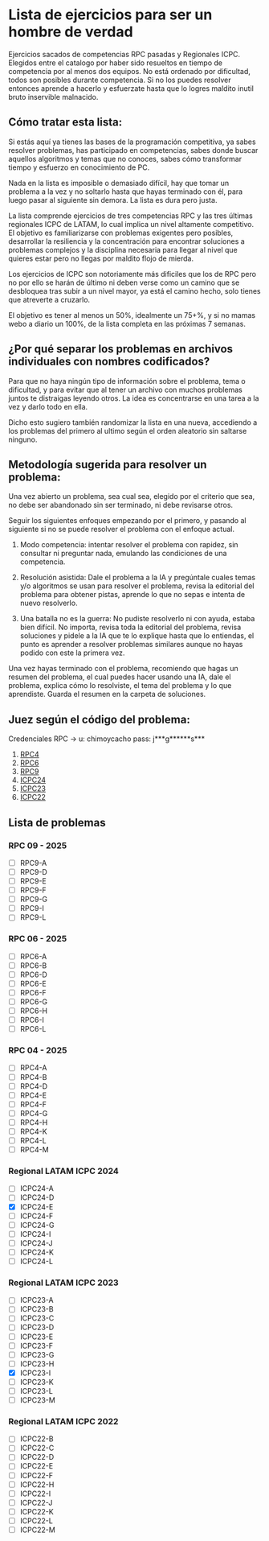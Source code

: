 # Lista de ejercicios para ser un hombre de verdad

Ejercicios sacados de competencias RPC pasadas y Regionales ICPC. Elegidos entre el catalogo por haber sido resueltos en tiempo de competencia por al menos dos equipos. No está ordenado por dificultad, todos son posibles durante competencia. Si no los puedes resolver entonces aprende a hacerlo y esfuerzate hasta que lo logres maldito inutil bruto inservible malnacido.

## Cómo tratar esta lista:

Si estás aquí ya tienes las bases de la programación competitiva, ya sabes resolver problemas, has participado en competencias, sabes donde buscar aquellos algoritmos y temas que no conoces, sabes cómo transformar tiempo y esfuerzo en conocimiento de PC.

Nada en la lista es imposible o demasiado difícil, hay que tomar un problema a la vez y no soltarlo hasta que hayas terminado con él, para luego pasar al siguiente sin demora. La lista es dura pero justa.

La lista comprende ejercicios de tres competencias RPC y las tres últimas regionales ICPC de LATAM, lo cual implica un nivel altamente competitivo. El objetivo es familiarizarse con problemas exigentes pero posibles, desarrollar la resiliencia y la concentración para encontrar soluciones a problemas complejos y la disciplina necesaria para llegar al nivel que quieres estar pero no llegas por maldito flojo de mierda.

Los ejercicios de ICPC son notoriamente más dificiles que los de RPC pero no por ello se harán de último ni deben verse como un camino que se desbloquea tras subir a un nivel mayor, ya está el camino hecho, solo tienes que atreverte a cruzarlo.

El objetivo es tener al menos un 50%, idealmente un 75+%, y si no mamas webo a diario un 100%, de la lista completa en las próximas 7 semanas.

## ¿Por qué separar los problemas en archivos individuales con nombres codificados?

Para que no haya ningún tipo de información sobre el problema, tema o dificultad, y para evitar que al tener un archivo con muchos problemas juntos te distraigas leyendo otros. La idea es concentrarse en una tarea a la vez y darlo todo en ella.

Dicho esto sugiero también randomizar la lista en una nueva, accediendo a los problemas del primero al ultimo según el orden aleatorio sin saltarse ninguno.

## Metodología sugerida para resolver un problema:

Una vez abierto un problema, sea cual sea, elegido por el criterio que sea, no debe ser abandonado sin ser terminado, ni debe revisarse otros.

Seguir los siguientes enfoques empezando por el primero, y pasando al siguiente si no se puede resolver el problema con el enfoque actual.

1. Modo competencia: intentar resolver el problema con rapidez, sin consultar ni preguntar nada, emulando las condiciones de una competencia.

2. Resolución asistida: Dale el problema a la IA y pregúntale cuales temas y/o algoritmos se usan para resolver el problema, revisa la editorial del problema para obtener pistas, aprende lo que no sepas e intenta de nuevo resolverlo.

3. Una batalla no es la guerra: No pudiste resolverlo ni con ayuda, estaba bien difícil. No importa, revisa toda la editorial del problema, revisa soluciones y pidele a la IA que te lo explique hasta que lo entiendas, el punto es aprender a resolver problemas similares aunque no hayas podido con este la primera vez.

Una vez hayas terminado con el problema, recomiendo que hagas un resumen del problema, el cual puedes hacer usando una IA, dale el problema, explica cómo lo resolviste, el tema del problema y lo que aprendiste. Guarda el resumen en la carpeta de soluciones.

## Juez según el código del problema:

Credenciales RPC -> u: chimoycacho pass: j**\*g\*\*\*\***s\*\*\*

1. [RPC4](https://redprogramacioncompetitiva.com/contests/2025/04/index.php)
2. [RPC6](https://redprogramacioncompetitiva.com/contests/2025/06/index.php)
3. [RPC9](https://redprogramacioncompetitiva.com/contests/2025/09/index.php)
4. [ICPC24](https://codeforces.com/gym/105505)
5. [ICPC23](https://codeforces.com/gym/104736)
6. [ICPC22](https://codeforces.com/gym/103640)

## Lista de problemas

### RPC 09 - 2025

- [ ] RPC9-A
- [ ] RPC9-D
- [ ] RPC9-E
- [ ] RPC9-F
- [ ] RPC9-G
- [ ] RPC9-I
- [ ] RPC9-L

### RPC 06 - 2025

- [ ] RPC6-A
- [ ] RPC6-B
- [ ] RPC6-D
- [ ] RPC6-E
- [ ] RPC6-F
- [ ] RPC6-G
- [ ] RPC6-H
- [ ] RPC6-I
- [ ] RPC6-L

### RPC 04 - 2025

- [ ] RPC4-A
- [ ] RPC4-B
- [ ] RPC4-D
- [ ] RPC4-E
- [ ] RPC4-F
- [ ] RPC4-G
- [ ] RPC4-H
- [ ] RPC4-K
- [ ] RPC4-L
- [ ] RPC4-M

### Regional LATAM ICPC 2024

- [ ] ICPC24-A
- [ ] ICPC24-D
- [x] ICPC24-E
- [ ] ICPC24-F
- [ ] ICPC24-G
- [ ] ICPC24-I
- [ ] ICPC24-J
- [ ] ICPC24-K
- [ ] ICPC24-L

### Regional LATAM ICPC 2023

- [ ] ICPC23-A
- [ ] ICPC23-B
- [ ] ICPC23-C
- [ ] ICPC23-D
- [ ] ICPC23-E
- [ ] ICPC23-F
- [ ] ICPC23-G
- [ ] ICPC23-H
- [x] ICPC23-I
- [ ] ICPC23-K
- [ ] ICPC23-L
- [ ] ICPC23-M

### Regional LATAM ICPC 2022

- [ ] ICPC22-B
- [ ] ICPC22-C
- [ ] ICPC22-D
- [ ] ICPC22-E
- [ ] ICPC22-F
- [ ] ICPC22-H
- [ ] ICPC22-I
- [ ] ICPC22-J
- [ ] ICPC22-K
- [ ] ICPC22-L
- [ ] ICPC22-M
